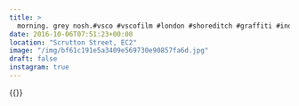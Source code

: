 ```yaml
---
title: >
  morning. grey nosh.#vsco #vscofilm #london #shoreditch #graffiti #industrial #streetphotography
date: 2016-10-06T07:51:23+00:00
location: "Scrutton Street, EC2"
image: "/img/bf61c191e5a3409e569730e90857fa6d.jpg"
draft: false
instagram: true
---
```


{{<photo src="/img/bf61c191e5a3409e569730e90857fa6d.jpg">}}
